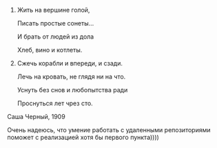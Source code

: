 1. Жить на вершине голой,

   Писать простые сонеты...

   И брать от людей из дола

   Хлеб, вино и котлеты.

2. Сжечь корабли и впереди, и сзади.

   Лечь на кровать, не глядя ни на что.

   Уснуть без снов и любопытства ради

   Проснуться лет чрез сто.

Саша Черный, 1909

Очень надеюсь, что умение работать с удаленными репозиториями поможет с реализацией хотя бы первого пункта))))

